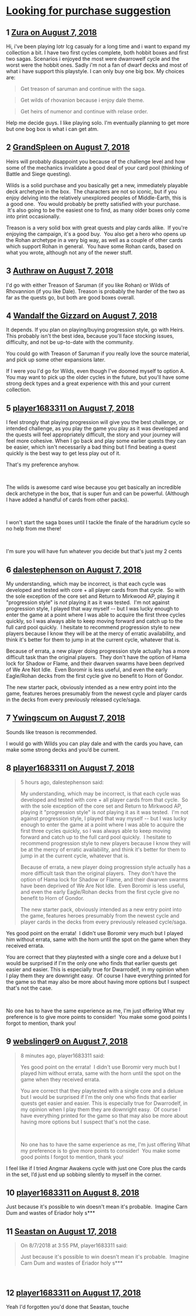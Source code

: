 # [Looking for purchase suggestion](https://community.fantasyflightgames.com/topic/280522-looking-for-purchase-suggestion/)

## 1 [Zura on August 7, 2018](https://community.fantasyflightgames.com/topic/280522-looking-for-purchase-suggestion/?do=findComment&comment=3431449)

Hi, i've been playing lotr lcg casualy for a long time and i want to expand my collection a bit. I have two first cycles complete, both hobbit boxes and first two sagas. Scenarios i enjoyed the most were dwarrowelf cycle and the worst were the hobbit ones. Sadly i'm not a fan of dwarf decks and most of what i have support this playstyle. I can only buy one big box. My choices are:

>Get treason of saruman and continue with the saga.

>Get wilds of rhovanion because i enjoy dale theme.

>Get heirs of numenor and continue with relase order. 

Help me decide guys. I like playing solo. I'm eventually planning to get more but one bog box is what i can get atm.

## 2 [GrandSpleen on August 7, 2018](https://community.fantasyflightgames.com/topic/280522-looking-for-purchase-suggestion/?do=findComment&comment=3431508)

Heirs will probably disappoint you because of the challenge level and how some of the mechanics invalidate a good deal of your card pool (thinking of Battle and Siege questing).

Wilds is a solid purchase and you basically get a new, immediately playable deck archetype in the box.  The characters are not so iconic, but if you enjoy delving into the relatively unexplored peoples of Middle-Earth, this is a good one.  You would probably be pretty satisfied with your purchase.   It's also going to be the easiest one to find, as many older boxes only come into print occasionally. 

Treason is a very solid box with great quests and play cards alike.  If you're enjoying the campaign, it's a good buy.  You also get a hero who opens up the Rohan archetype in a very big way, as well as a couple of other cards which support Rohan in general.  You have some Rohan cards, based on what you wrote, although not any of the newer stuff.  

## 3 [Authraw on August 7, 2018](https://community.fantasyflightgames.com/topic/280522-looking-for-purchase-suggestion/?do=findComment&comment=3431531)

I'd go with either Treason of Saruman (if you like Rohan) or Wilds of Rhovannion (if you like Dale). Treason is probably the harder of the two as far as the quests go, but both are good boxes overall.

## 4 [Wandalf the Gizzard on August 7, 2018](https://community.fantasyflightgames.com/topic/280522-looking-for-purchase-suggestion/?do=findComment&comment=3431536)

It depends. If you plan on playing/buying progression style, go with Heirs. This probably isn't the best idea, because you'll face stocking issues, difficulty, and not be up-to-date with the community.

You could go with Treason of Saruman if you really love the source material, and pick up some other expansions later.

If I were you I'd go for Wilds, even though I've doomed myself to option A. You may want to pick up the older cycles in the future, but you'll have some strong deck types and a great experience with this and your current collection.

## 5 [player1683311 on August 7, 2018](https://community.fantasyflightgames.com/topic/280522-looking-for-purchase-suggestion/?do=findComment&comment=3431850)

I feel strongly that playing progression will give you the best challenge, or intended challenge, as you play the game you play as it was developed and the quests will feel appropriately difficult, the story and your journey will feel more cohesive. When I go back and play some earlier quests they can be easier, which isn't necessarily a bad thing but I find beating a quest quickly is the best way to get less play out of it. 

That's my preference anyhow. 

 

The wilds is awesome card wise because you get basically an incredible deck archetype in the box, that is super fun and can be powerful. (Although I have added a handful of cards from other packs).

 

I won't start the saga boxes until I tackle the finale of the haradrium cycle so no help from me there!

 

I'm sure you will have fun whatever you decide but that's just my 2 cents

## 6 [dalestephenson on August 7, 2018](https://community.fantasyflightgames.com/topic/280522-looking-for-purchase-suggestion/?do=findComment&comment=3432080)

My understanding, which may be incorrect, is that each cycle was developed and tested with core + all player cards from that cycle.  So with the sole exception of the core set and Return to Mirkwood AP, playing it "progression style" is *not* playing it as it was tested.  I'm not against progression style, I played that way myself -- but I was lucky enough to enter the game at a point where I was able to acquire the first three cycles quickly, so I was always able to keep moving forward and catch up to the full card pool quickly.  I hesitate to recommend progression style to new players because I know they will be at the mercy of erratic availability, and think it's better for them to jump in at the current cycle, whatever that is.

Because of errata, a new player doing progression style actually has a more difficult task than the original players.  They don't have the option of Hama lock for Shadow or Flame, and their dwarven swarms have been deprived of We Are Not Idle.  Even Boromir is less useful, and even the early Eagle/Rohan decks from the first cycle give no benefit to Horn of Gondor.

The new starter pack, obviously intended as a new entry point into the game, features heroes presumably from the newest cycle and player cards in the decks from every previously released cycle/saga.

## 7 [Ywingscum on August 7, 2018](https://community.fantasyflightgames.com/topic/280522-looking-for-purchase-suggestion/?do=findComment&comment=3432237)

Sounds like treason is recommended.

I would go with Wilds you can play dale and with the cards you have, can make some strong decks and you’d be current.  

## 8 [player1683311 on August 7, 2018](https://community.fantasyflightgames.com/topic/280522-looking-for-purchase-suggestion/?do=findComment&comment=3432527)

> 5 hours ago, dalestephenson said:
> 
> My understanding, which may be incorrect, is that each cycle was developed and tested with core + all player cards from that cycle.  So with the sole exception of the core set and Return to Mirkwood AP, playing it "progression style" is *not* playing it as it was tested.  I'm not against progression style, I played that way myself -- but I was lucky enough to enter the game at a point where I was able to acquire the first three cycles quickly, so I was always able to keep moving forward and catch up to the full card pool quickly.  I hesitate to recommend progression style to new players because I know they will be at the mercy of erratic availability, and think it's better for them to jump in at the current cycle, whatever that is.
> 
> Because of errata, a new player doing progression style actually has a more difficult task than the original players.  They don't have the option of Hama lock for Shadow or Flame, and their dwarven swarms have been deprived of We Are Not Idle.  Even Boromir is less useful, and even the early Eagle/Rohan decks from the first cycle give no benefit to Horn of Gondor.
> 
> The new starter pack, obviously intended as a new entry point into the game, features heroes presumably from the newest cycle and player cards in the decks from every previously released cycle/saga.

Yes good point on the errata!  I didn't use Boromir very much but I played him without errata, same with the horn until the spot on the game when they received errata.

You are correct that they playtested with a single core and a deluxe but I would be surprised if I'm the only one who finds that earlier quests get easier and easier. This is especially true for Dwarrodelf, in my opinion when I play them they are downright easy.  Of course I have everything printed for the game so that may also be more about having more options but I suspect that's not the case.

 

No one has to have the same experience as me, I'm just offering What my preference is to give more points to consider!  You make some good points I forgot to mention, thank you!

## 9 [webslinger9 on August 7, 2018](https://community.fantasyflightgames.com/topic/280522-looking-for-purchase-suggestion/?do=findComment&comment=3432555)

> 8 minutes ago, player1683311 said:
> 
> Yes good point on the errata!  I didn't use Boromir very much but I played him without errata, same with the horn until the spot on the game when they received errata.
> 
> You are correct that they playtested with a single core and a deluxe but I would be surprised if I'm the only one who finds that earlier quests get easier and easier. This is especially true for Dwarrodelf, in my opinion when I play them they are downright easy.  Of course I have everything printed for the game so that may also be more about having more options but I suspect that's not the case.
> 
>  
> 
> No one has to have the same experience as me, I'm just offering What my preference is to give more points to consider!  You make some good points I forgot to mention, thank you!

I feel like if I tried Angmar Awakens cycle with just one Core plus the cards in the set, I’d just end up sobbing silently to myself in the corner. 

## 10 [player1683311 on August 8, 2018](https://community.fantasyflightgames.com/topic/280522-looking-for-purchase-suggestion/?do=findComment&comment=3432966)

Just because it's possible to win doesn't mean it's probable.  Imagine Carn Dum and wastes of Eriador holy s***

## 11 [Seastan on August 17, 2018](https://community.fantasyflightgames.com/topic/280522-looking-for-purchase-suggestion/?do=findComment&comment=3443543)

> On 8/7/2018 at 3:55 PM, player1683311 said:
> 
> Just because it's possible to win doesn't mean it's probable.  Imagine Carn Dum and wastes of Eriador holy s***



 

## 12 [player1683311 on August 17, 2018](https://community.fantasyflightgames.com/topic/280522-looking-for-purchase-suggestion/?do=findComment&comment=3443630)

Yeah I'd forgotten you'd done that Seastan, touche

